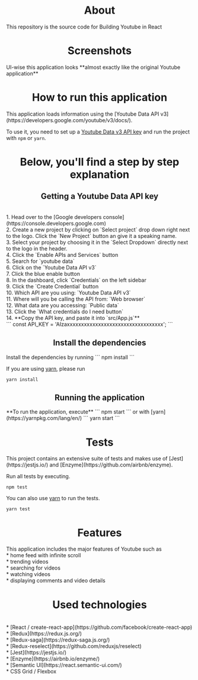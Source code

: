 <h1 align="center"> About</h1>
This repository is the source code for Building Youtube in React


<h1 align="center">Screenshots</h1>
UI-wise this application looks **almost exactly like the original Youtube application**


<h1 align="center">How to run this application</h1>
This application loads information using the [Youtube Data API v3](https://developers.google.com/youtube/v3/docs/).

To use it, you need to set up a [Youtube Data v3 API key](https://productioncoder.com/build-youtube-in-react-part-19/) and run the project with `npm` or `yarn`.

<h1 align="center">Below, you'll find a step by step explanation</h1>

<h2 align="center">Getting a Youtube Data API key</h2><br/>
1. Head over to the [Google developers console](https://console.developers.google.com)<br/>
2. Create a new project by clicking on `Select project` drop down right next to the logo. Click the `New Project` button an give it a speaking name.<br/>
3. Select your project by choosing it in the `Select Dropdown` directly next to the logo in the header.<br/>
4. Click the `Enable APIs and Services` button<br/>
5. Search for `youtube data`<br/>
6. Click on the `Youtube Data API v3`<br/>
7. Click the blue enable button<br/>
8. In the dashboard, click `Credentials` on the left sidebar<br/>
9. Click the `Create Credential` button<br/>
10. Which API are you using: `Youtube Data API v3`<br/>
11. Where will you be calling the API from: `Web browser`<br/>
12. What data are you accessing: `Public data`<br/>
13. Click the `What credentials do I need button`<br/>
14. **Copy the API key, and paste it into `src/App.js`**<br/>
```
const API_KEY = 'AIzaxxxxxxxxxxxxxxxxxxxxxxxxxxxxxxxxxx';
```
<h2 align="center">Install the dependencies</h2>
Install the dependencies by running
```
npm install
```

If you are using [yarn](https://yarnpkg.com/lang/en/), please run
```
yarn install
```
<h2 align="center">Running the application</h2>
**To run the application, execute**
```
npm start
```
or with [yarn](https://yarnpkg.com/lang/en/)
```
yarn start
```

<h1 align="center">Tests</h1>
This project contains an extensive suite of tests and makes use of [Jest](https://jestjs.io/) and [Enzyme](https://github.com/airbnb/enzyme).

Run all tests by executing.

```
npm test
```

You can also use [yarn](https://yarnpkg.com/lang/en/) to run the tests.
```
yarn test
```

<h1 align="center">Features</h1>
This application includes the major features of Youtube such as<br/>
* home feed with infinite scroll<br/>
* trending videos<br/>
* searching for videos<br/>
* watching videos<br/>
* displaying comments and video details

<h1 align="center">Used technologies</h1><br/>
* [React / create-react-app](https://github.com/facebook/create-react-app)<br/>
* [Redux](https://redux.js.org/)<br/>
* [Redux-saga](https://redux-saga.js.org/)<br/>
* [Redux-reselect](https://github.com/reduxjs/reselect)<br/>
* [Jest](https://jestjs.io/)<br/>
* [Enzyme](https://airbnb.io/enzyme/)<br/>
* [Semantic UI](https://react.semantic-ui.com/)<br/>
* CSS Grid / Flexbox

